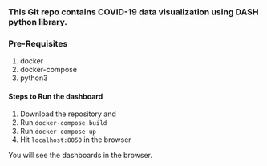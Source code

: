 ### This Git repo contains COVID-19 data visualization using DASH python library.

### Pre-Requisites
1. docker
2. docker-compose
3. python3

#### Steps to Run the dashboard
1. Download the repository and
2. Run `docker-compose build` 
3. Run `docker-compose up`
4. Hit `localhost:8050` in the browser

You will see the dashboards in the browser.
